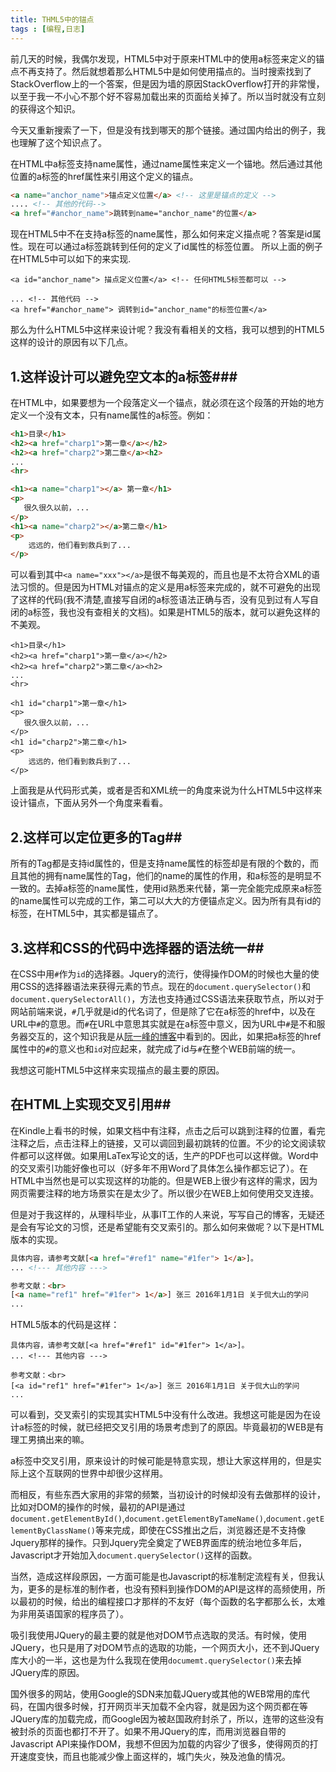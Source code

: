 ```yaml
---
title: THML5中的锚点
tags : [编程,日志]
---
```

前几天的时候，我偶尔发现，HTML5中对于原来HTML中的使用a标签来定义的锚点不再支持了。然后就想着那么HTML5中是如何使用描点的。当时搜索找到了StackOverflow上的一个答案，但是因为墙的原因StackOverflow打开的非常慢，以至于我一不小心不那个好不容易加载出来的页面给关掉了。所以当时就没有立刻的获得这个知识。

今天又重新搜索了一下，但是没有找到哪天的那个链接。通过国内给出的例子，我也理解了这个知识点了。

在HTML中a标签支持name属性，通过name属性来定义一个锚地。然后通过其他位置的a标签的href属性来引用这个定义的锚点。

```HTML
<a name="anchor_name">锚点定义位置</a> <!-- 这里是锚点的定义 -->
.... <!-- 其他的代码-->
<a href="#anchor_name">跳转到name="anchor_name"的位置</a>
```
现在HTML5中不在支持a标签的name属性，那么如何来定义描点呢？答案是id属性。现在可以通过a标签跳转到任何的定义了id属性的标签位置。 所以上面的例子在HTML5中可以如下的来实现.

```HTML5
<a id="anchor_name"> 描点定义位置</a> <!-- 任何HTML5标签都可以 -->

... <!-- 其他代码 -->
<a href="#anchor_name"> 调转到id="anchor_name"的标签位置</a>
```


那么为什么HTML5中这样来设计呢？我没有看相关的文档，我可以想到的HTML5这样的设计的原因有以下几点。

## 1.这样设计可以避免空文本的a标签###

在HTML中，如果要想为一个段落定义一个锚点，就必须在这个段落的开始的地方定义一个没有文本，只有name属性的a标签。例如：

```HTML
<h1>目录</h1>
<h2><a href="charp1">第一章</a></h2>
<h2><a href="charp2">第二章</a><h2>
...
<hr>

<h1><a name="charp1"></a> 第一章</h1>
<p>
   很久很久以前，...
</p>
<h1><a name="charp2"></a>第二章</h1>
<p>
    远远的，他们看到救兵到了...
</p>

```
可以看到其中`<a name="xxx"></a>`是很不每美观的，而且也是不太符合XML的语法习惯的。但是因为HTML对锚点的定义是用a标签来完成的，就不可避免的出现了这样的代码(我不清楚,直接写自闭的a标签语法正确与否，没有见到过有人写自闭的a标签，我也没有查相关的文档)。如果是HTML5的版本，就可以避免这样的不美观。

```HTML5
<h1>目录</h1>
<h2><a href="charp1">第一章</a></h2>
<h2><a href="charp2">第二章</a><h2>
...
<hr>

<h1 id="charp1">第一章</h1>
<p>
   很久很久以前，...
</p>
<h1 id="charp2">第二章</h1>
<p>
    远远的，他们看到救兵到了...
</p>
```

上面我是从代码形式美，或者是否和XML统一的角度来说为什么HTML5中这样来设计锚点，下面从另外一个角度来看看。

## 2.这样可以定位更多的Tag##

所有的Tag都是支持id属性的，但是支持name属性的标签却是有限的个数的，而且其他的拥有name属性的Tag，他们的name的属性的作用，和a标签的是明显不一致的。去掉a标签的name属性，使用id熟悉来代替，第一完全能完成原来a标签的name属性可以完成的工作，第二可以大大的方便锚点定义。因为所有具有id的标签，在HTML5中，其实都是锚点了。

## 3.这样和CSS的代码中选择器的语法统一##

在CSS中用`#`作为`id`的选择器。Jquery的流行，使得操作DOM的时候也大量的使用CSS的选择器语法来获得元素的节点。现在的`document.querySelector()`和`document.querySelectorAll()`，方法也支持通过CSS语法来获取节点，所以对于网站前端来说，`#`几乎就是id的代名词了，但是除了它在a标签的href中，以及在URL中`#`的意思。而`#`在URL中意思其实就是在a标签中意义，因为URL中`#`是不和服务器交互的，这个知识我是从[阮一峰的博客](http://www.ruanyifeng.com/blog/2011/03/url_hash.html "URL中的井号")中看到的。因此，如果把a标签的href属性中的`#`的意义也和`id`对应起来，就完成了id与`#`在整个WEB前端的统一。

我想这可能HTML5中这样来实现描点的最主要的原因。

## 在HTML上实现交叉引用##

在Kindle上看书的时候，如果文档中有注释，点击之后可以跳到注释的位置，看完注释之后，点击注释上的链接，又可以调回到最初跳转的位置。不少的论文阅读软件都可以这样做。如果用LaTex写论文的话，生产的PDF也可以这样做。Word中的交叉索引功能好像也可以（好多年不用Word了具体怎么操作都忘记了）。在HTML中当然也是可以实现这样的功能的。但是WEB上很少有这样的需求，因为网页需要注释的地方场景实在是太少了。所以很少在WEB上如何使用交叉连接。

但是对于我这样的，从理科毕业，从事IT工作的人来说，写写自己的博客，无疑还是会有写论文的习惯，还是希望能有交叉索引的。那么如何来做呢？以下是HTML版本的实现。

```HTML
具体内容，请参考文献[<a href="#ref1" name="#1fer"> 1</a>]。
... <!--- 其他内容 --->

参考文献：<br>
[<a name="ref1" href="#1fer"> 1</a>] 张三 2016年1月1日 关于侃大山的学问
...
```

HTML5版本的代码是这样：

```HTML5
具体内容，请参考文献[<a href="#ref1" id="#1fer"> 1</a>]。
... <!--- 其他内容 --->

参考文献：<br>
[<a id="ref1" href="#1fer"> 1</a>] 张三 2016年1月1日 关于侃大山的学问
...

```
可以看到，交叉索引的实现其实HTML5中没有什么改进。我想这可能是因为在设计a标签的时候，就已经把交叉引用的场景考虑到了的原因。毕竟最初的WEB是有理工男搞出来的嘛。

a标签中交叉引用，原来设计的时候可能是特意实现，想让大家这样用的，但是实际上这个互联网的世界中却很少这样用。

而相反，有些东西大家用的非常的频繁，当初设计的时候却没有去做那样的设计，比如对DOM的操作的时候，最初的API是通过`document.getElementById()`,`document.getElementByTameName()`,`document.getElementByClassName()`等来完成，即使在CSS推出之后，浏览器还是不支持像Jquery那样的操作。只到Jquery完全奠定了WEB界面库的统治地位多年后，Javascript才开始加入`document.querySelector()`这样的函数。

当然，造成这样段原因，一方面可能是也Javascript的标准制定流程有关，但我认为，更多的是标准的制作者，也没有预料到操作DOM的API是这样的高频使用，所以最初的时候，给出的编程接口才那样的不友好（每个函数的名字都那么长，太难为非用英语国家的程序员了）。

吸引我使用JQuery的最主要的就是他对DOM节点选取的灵活。有时候，使用JQuery，也只是用了对DOM节点的选取的功能，一个网页大小，还不到JQuery库大小的一半，这也是为什么我现在使用`documemt.querySelector()`来去掉JQuery库的原因。

国外很多的网站，使用Google的SDN来加载JQuery或其他的WEB常用的库代码，在国内很多时候，打开网页半天加载不全内容，就是因为这个网页都在等JQuery库的加载完成，而Google因为被<span>赵<span>国</span>政府封杀了，所以，连带的这些没有被封杀的页面也都打不开了。如果不用JQuery的库，而用浏览器自带的Javascript API来操作DOM，我想不但因为加载的内容少了很多，使得网页的打开速度变快，而且也能减少像上面这样的，城门失火，殃及池鱼的情况。
